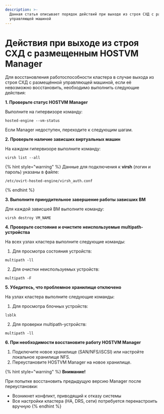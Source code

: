 ```yaml
---
description: >-
  Данная статья описывает порядок действий при выходе из строя СХД с размещённой
  управляющей машиной
---
```


# Действия при выходе из строя СХД с размещенным HOSTVM Manager

Для восстановления работоспособности кластера в случае выхода из строя СХД с размещённой управляющей машиной, если её невозможно восстановить, необходимо выполнить следующие действия:

**1. Проверьте статус HOSTVM Manager**

Выполните на гипервизоре команду:

```
hosted-engine --vm-status
```

Если Manager недоступен, переходите к следующим шагам.

**2. Проверьте наличие зависших виртуальных машин**

На каждом гипервизоре выполните команду:

```
virsh list --all
```

{% hint style="warning" %}
Данные для подключения к **virsh** (логин и пароль) указаны в файле:

```
/etc/ovirt-hosted-engine/virsh_auth.conf
```
{% endhint %}

**3. Выполните принудительное завершение работы зависших ВМ**

Для каждой зависшей ВМ выполните команду:

```
virsh destroy VM_NAME
```

**4. Проверьте состояние и очистите** **неиспользуемые multipath-устройства**

На всех узлах кластера выполните следующие команды:

1. Для просмотра состояния устройств:

```
multipath -ll
```

2. Для очистки неиспользуемых устройств:

```
multipath -F
```

**5. Убедитесь, что проблемное хранилище отключено**

На узлах кластера выполните следующие  команды:

1. Для просмотра блочных устройств:

```
lsblk
```

2. Для проверки multipath-устройств:

```
multipath -ll
```

**6. При необходимости восстановите работу HOSTVM Manager**

1. Подключите новое хранилище (SAN/NFS/iSCSI) или настройте локальное хранилище NFS.
2. Переустановите HOSTVM Manager на новое хранилище.

{% hint style="warning" %}
**Внимание!**

При попытке восстановить предыдущую версию Manager после переустановки:

* Возникнет конфликт, приводящий к отказу системы
* Все настройки кластера (HA, DRS, сети) потребуется перенастроить вручную
{% endhint %}
